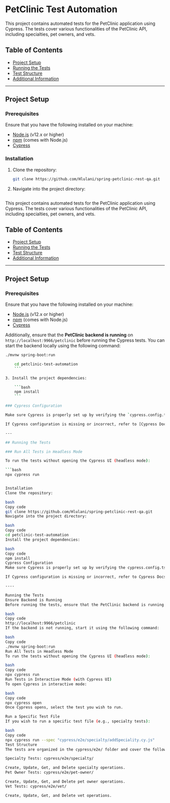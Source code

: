 # PetClinic Test Automation

This project contains automated tests for the PetClinic application using Cypress. The tests cover various functionalities of the PetClinic API, including specialties, pet owners, and vets.

## Table of Contents

- [Project Setup](#project-setup)
- [Running the Tests](#running-the-tests)
- [Test Structure](#test-structure)
- [Additional Information](#additional-information)

---

## Project Setup

### Prerequisites

Ensure that you have the following installed on your machine:

- [Node.js](https://nodejs.org/) (v12.x or higher)
- [npm](https://www.npmjs.com/) (comes with Node.js)
- [Cypress](https://www.cypress.io/)

### Installation

1. Clone the repository:

    ```bash
    git clone https://github.com/Hlulani/spring-petclinic-rest-qa.git
    ```

2. Navigate into the project directory:

    ```bash# PetClinic Test Automation

This project contains automated tests for the PetClinic application using Cypress. The tests cover various functionalities of the PetClinic API, including specialties, pet owners, and vets.

## Table of Contents

- [Project Setup](#project-setup)
- [Running the Tests](#running-the-tests)
- [Test Structure](#test-structure)
- [Additional Information](#additional-information)

---

## Project Setup

### Prerequisites

Ensure that you have the following installed on your machine:

- [Node.js](https://nodejs.org/) (v12.x or higher)
- [npm](https://www.npmjs.com/) (comes with Node.js)
- [Cypress](https://www.cypress.io/)

Additionally, ensure that the **PetClinic backend is running** on `http://localhost:9966/petclinic` before running the Cypress tests. You can start the backend locally using the following command:

```bash
./mvnw spring-boot:run

    cd petclinic-test-automation
    ```

3. Install the project dependencies:

    ```bash
    npm install
    ```

### Cypress Configuration

Make sure Cypress is properly set up by verifying the `cypress.config.ts` file is in place and configured for your environment.

If Cypress configuration is missing or incorrect, refer to [Cypress Docs](https://docs.cypress.io) for more details on setting up.

---

## Running the Tests

### Run All Tests in Headless Mode

To run the tests without opening the Cypress UI (headless mode):

```bash
npx cypress run


Installation
Clone the repository:

bash
Copy code
git clone https://github.com/Hlulani/spring-petclinic-rest-qa.git
Navigate into the project directory:

bash
Copy code
cd petclinic-test-automation
Install the project dependencies:

bash
Copy code
npm install
Cypress Configuration
Make sure Cypress is properly set up by verifying the cypress.config.ts file is in place and configured for your environment.

If Cypress configuration is missing or incorrect, refer to Cypress Docs for more details on setting up.

----

Running the Tests
Ensure Backend is Running
Before running the tests, ensure that the PetClinic backend is running on:

bash
Copy code
http://localhost:9966/petclinic
If the backend is not running, start it using the following command:

bash
Copy code
./mvnw spring-boot:run
Run All Tests in Headless Mode
To run the tests without opening the Cypress UI (headless mode):

bash
Copy code
npx cypress run
Run Tests in Interactive Mode (with Cypress UI)
To open Cypress in interactive mode:

bash
Copy code
npx cypress open
Once Cypress opens, select the test you wish to run.

Run a Specific Test File
If you wish to run a specific test file (e.g., specialty tests):

bash
Copy code
npx cypress run --spec "cypress/e2e/specialty/addSpeciality.cy.js"
Test Structure
The tests are organized in the cypress/e2e/ folder and cover the following features:

Specialty Tests: cypress/e2e/specialty/

Create, Update, Get, and Delete specialty operations.
Pet Owner Tests: cypress/e2e/pet-owner/

Create, Update, Get, and Delete pet owner operations.
Vet Tests: cypress/e2e/vet/

Create, Update, Get, and Delete vet operations.
